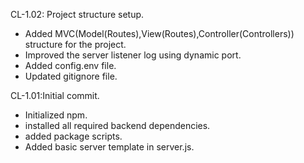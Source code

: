 CL-1.02: Project structure setup.
- Added MVC(Model(Routes),View(Routes),Controller(Controllers)) structure for the project.
- Improved the server listener log using dynamic port.
- Added config.env file.
- Updated gitignore file.

CL-1.01:Initial commit.
- Initialized npm.
- installed all required backend dependencies.
- added package scripts.
- Added basic server template in server.js.